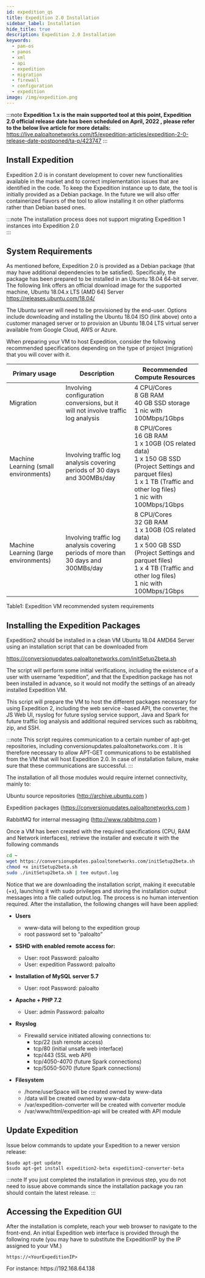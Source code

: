 ```yaml
---
id: expedition_qs
title: Expedition 2.0 Installation
sidebar_label: Installation
hide_title: true
description: Expedition 2.0 Installation
keywords:
  - pan-os
  - panos
  - xml
  - api
  - expedition
  - migration
  - firewall
  - configuration
  - expedition
image: /img/expedition.png
---
```

:::note
**Expedition 1.x is the main supported tool at this point, Expedition 2.0 official release date has been scheduled on April, 2022 , please refer to the below live article for more details:**
https://live.paloaltonetworks.com/t5/expedition-articles/expedition-2-0-release-date-postponed/ta-p/423747
:::
## Install Expedition

Expedition 2.0 is in constant development to cover new functionalities available in the market and to correct implementation issues that are identified in the code. To keep the Expedition instance up to date, the tool is initially provided as a Debian package. In the future we will also offer containerized flavors of the tool to allow installing it on other platforms rather than Debian based ones.  

:::note
The installation process does not support migrating Expedition 1 instances into Expedition 2.0  
:::

## System Requirements

As mentioned before, Expedition 2.0 is provided as a Debian package (that may have additional dependencies to be satisfied). Specifically, the package has been prepared to be installed in an Ubuntu 18.04 64-bit server.
The following link offers an official download image for the supported machine, Ubuntu 18.04.x LTS (AMD 64) Server
https://releases.ubuntu.com/18.04/  

The Ubuntu server will need to be provisioned by the end-user. Options include downloading and installing the Ubuntu 18.04 ISO (link above) onto a customer managed server or to provision an Ubuntu 18.04 LTS virtual server available from Google Cloud, AWS or Azure.  

When preparing your VM to host Expedition, consider the following recommended specifications depending on the type of project (migration) that you will cover with it.  

| Primary usage | Description | Recommended Compute Resources |
|-|-|-|
| Migration | Involving configuration conversions, but it will not involve traffic log analysis | 4 CPU/Cores<br/>8 GB RAM<br/>40 GB SSD storage<br/>1 nic with 100Mbps/1Gbps |
| Machine Learning (small environments) | Involving traffic log analysis covering periods of 30 days and 300MBs/day | 8 CPU/Cores<br/>16 GB RAM<br/>1 x 10GB (OS related data)<br/>1 x 150 GB SSD (Project Settings and parquet files)<br/>1 x 1 TB (Traffic and other log files) <br/>1 nic with 100Mbps/1Gbps |
| Machine Learning (large environments) | Involving traffic log analysis covering periods of more than 30 days and 300MBs/day | 8 CPU/Cores<br/>32 GB RAM<br/>1 x 10GB (OS related data)<br/>1 x 500 GB SSD (Project Settings and parquet files)<br/>1 x 4 TB (Traffic and other log files) <br/>1 nic with 100Mbps/1Gbps |

Table1: Expedition VM recommended system requirements 

## Installing the Expedition Packages

Expedition2 should be installed in a clean VM Ubuntu 18.04 AMD64 Server using an installation script that can be downloaded from

https://conversionupdates.paloaltonetworks.com/initSetup2beta.sh

The script will perform some initial verifications, including the existence of a user with username “expedition”, and that the Expedition package has not been installed in advance, so it would not modify the settings of an already installed Expedition VM.

This script will prepare the VM to host the different packages necessary for using Expedition 2, including the web service -based API, the converter, the JS Web UI, rsyslog for future syslog service support, Java and Spark for future traffic log analysis and additional required services such as rabbitmq, zip, and SSH.  

:::note
 This script requires communication to a certain number of apt-get repositories, including conversionupdates.paloaltonetworks.com . It is therefore necessary to allow APT-GET communications to be established from the VM that will host Expedition 2.0. In case of installation failure, make sure that these communications are successful.	
:::

The installation of all those modules would require internet connectivity, mainly to:  

Ubuntu source repositories (http://archive.ubuntu.com )  

Expedition packages (https://conversionupdates.paloaltonetworks.com )  

RabbitMQ for internal messaging (http://www.rabbitmq.com )  

Once a VM has been created with the required specifications (CPU, RAM and Network interfaces), retrieve the installer and execute it with the following commands  
```bash
cd ~
wget https://conversionupdates.paloaltonetworks.com/initSetup2beta.sh
chmod +x initSetup2beta.sh
sudo ./initSetup2beta.sh | tee output.log  
```  

Notice that we are downloading the installation script, making it executable (+x), launching it with sudo privileges and storing the installation output messages into a file called output.log.
The process is no human intervention required.
After the installation, the following changes will have been applied:  

- **Users**  
     - www-data will belong to the expedition group  
     - root password set to “paloalto”  


- **SSHD with enabled remote access for:**  
    - User: root 		Password: paloalto  
    - User: expedition	Password: paloalto  

- **Installation of MySQL server 5.7**  
    - User: root		Password: paloalto  

- **Apache + PHP 7.2**  
    - User: admin		Password: paloalto  

- **Rsyslog** 
    - Firewalld service initiated allowing connections to:
      - tcp/22 (ssh remote access)  
      - tcp/80   (initial unsafe web interface)  
      - tcp/443 (SSL web API)  
      - tcp/4050-4070 (future Spark connections)  
      - tcp/5050-5070 (future Spark connections)  

- **Filesystem**  

  - /home/userSpace will be created owned by www-data  
  - /data will be created owned by www-data  
  - /var/expedition-converter will be created with converter module  
  - /var/www/html/expedition-api will be created with API module  

## Update Expedition

Issue below commands to update your Expedition to a newer version release:  


```console
$sudo apt-get update
$sudo apt-get install expedition2-beta expedition2-converter-beta
```
:::note
If you just completed the installation in previous step, you do not need to issue above commands since the installation package you ran should contain the latest release. 
:::

## Accessing the Expedition GUI

After the installation is complete, reach your web browser to navigate to the front-end.
An initial Expedition web interface is provided through the following route (you may have to substitute the ExpeditionIP by the IP assigned to your VM.)  

```console
https://<YourExpeditionIP>    
```

For instance:
https://<span></span>192.168.64.138
